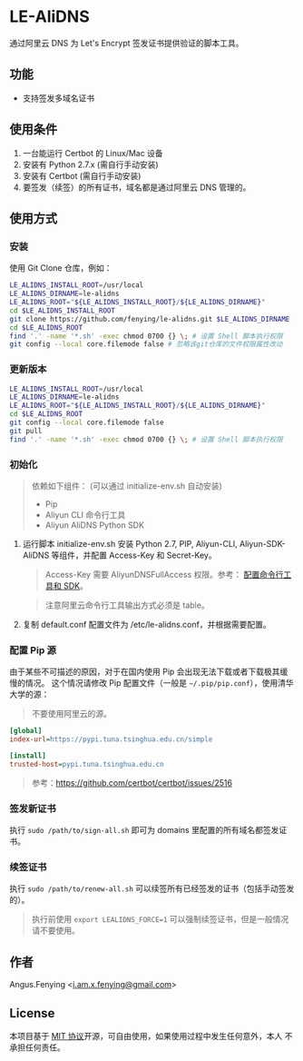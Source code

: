 # LE-AliDNS

通过阿里云 DNS 为 Let's Encrypt 签发证书提供验证的脚本工具。

## 功能

- 支持签发多域名证书

## 使用条件

1. 一台能运行 Certbot 的 Linux/Mac 设备
2. 安装有 Python 2.7.x (需自行手动安装)
3. 安装有 Certbot (需自行手动安装)
4. 要签发（续签）的所有证书，域名都是通过阿里云 DNS 管理的。

## 使用方式

### 安装

使用 Git Clone 仓库，例如：

```sh
LE_ALIDNS_INSTALL_ROOT=/usr/local
LE_ALIDNS_DIRNAME=le-alidns
LE_ALIDNS_ROOT="${LE_ALIDNS_INSTALL_ROOT}/${LE_ALIDNS_DIRNAME}"
cd $LE_ALIDNS_INSTALL_ROOT
git clone https://github.com/fenying/le-alidns.git $LE_ALIDNS_DIRNAME
cd $LE_ALIDNS_ROOT
find '.' -name '*.sh' -exec chmod 0700 {} \; # 设置 Shell 脚本执行权限
git config --local core.filemode false # 忽略该git仓库的文件权限属性改动
```

### 更新版本

```sh
LE_ALIDNS_INSTALL_ROOT=/usr/local
LE_ALIDNS_DIRNAME=le-alidns
LE_ALIDNS_ROOT="${LE_ALIDNS_INSTALL_ROOT}/${LE_ALIDNS_DIRNAME}"
cd $LE_ALIDNS_ROOT
git config --local core.filemode false
git pull
find '.' -name '*.sh' -exec chmod 0700 {} \; # 设置 Shell 脚本执行权限
```

### 初始化

> 依赖如下组件： (可以通过 initialize-env.sh 自动安装)
>
> - Pip
> - Aliyun CLI 命令行工具
> - Aliyun AliDNS Python SDK

1.  运行脚本 initialize-env.sh 安装 Python 2.7, PIP, Aliyun-CLI, 
    Aliyun-SDK-AliDNS 等组件，并配置 Access-Key 和 Secret-Key。
    > Access-Key 需要 AliyunDNSFullAccess 权限。参考：
    [配置命令行工具和 SDK](https://help.aliyun.com/document_detail/43039.html?spm=a2c4g.11186623.6.550.ap6b0e)。

    > 注意阿里云命令行工具输出方式必须是 table。

2.  复制 default.conf 配置文件为 /etc/le-alidns.conf，并根据需要配置。

### 配置 Pip 源

由于某些不可描述的原因，对于在国内使用 Pip 会出现无法下载或者下载极其缓慢的情况。
这个情况请修改 Pip 配置文件（一般是 `~/.pip/pip.conf`），使用清华大学的源：

> 不要使用阿里云的源。

```ini
[global]
index-url=https://pypi.tuna.tsinghua.edu.cn/simple

[install]
trusted-host=pypi.tuna.tsinghua.edu.cn
```

> 参考：https://github.com/certbot/certbot/issues/2516

### 签发新证书

执行 `sudo /path/to/sign-all.sh` 即可为 domains 里配置的所有域名都签发证书。

### 续签证书

执行 `sudo /path/to/renew-all.sh` 可以续签所有已经签发的证书（包括手动签发的）。

> 执行前使用 `export LEALIDNS_FORCE=1` 可以强制续签证书，但是一般情况请不要使用。

## 作者

Angus.Fenying <[i.am.x.fenying@gmail.com](mailto:i.am.x.fenying@gmail.com)>

## License

本项目基于 [MIT 协议](./LICENSE)开源，可自由使用，如果使用过程中发生任何意外，本人
不承担任何责任。
